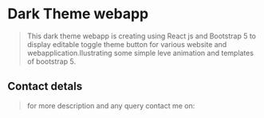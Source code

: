 <h1>Dark Theme webapp</h1>

>This dark theme webapp is creating using React js and Bootstrap 5 to display editable toggle theme button for various website and webapplication.Ilustrating some simple leve animation and templates of bootstrap 5.

## <b>Contact detals</b> 

>for more description and any query contact me on:


